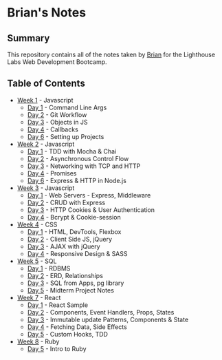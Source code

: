 # Brian's Notes

## Summary

This repository contains all of the notes taken by [Brian](https://github.com/kolpp15) for the Lighthouse Labs Web Development Bootcamp. 

## Table of Contents
* [Week 1](/Week_1) - Javascript
  * [Day 1](/Week_1/Day_1) - Command Line Args
  * [Day 2](/Week_1/Day_2) - Git Workflow
  * [Day 3](/Week_1/Day_3) - Objects in JS
  * [Day 4](/Week_1/Day_4) - Callbacks
  * [Day 6](/Week_1/Day_6) - Setting up Projects
* [Week 2](/Week_2) - Javascript
  * [Day 1](/Week_2/Day_1) - TDD with Mocha & Chai
  * [Day 2](/Week_2/Day_2) - Asynchronous Control Flow
  * [Day 3](/Week_2/Day_3) - Networking with TCP and HTTP
  * [Day 4](/Week_2/Day_4) - Promises
  * [Day 6](/Week_2/Day_6) - Express & HTTP in Node.js
* [Week 3](/Week_3) - Javascript
  * [Day 1](/Week_3/Day_1) - Web Servers - Express, Middleware
  * [Day 2](/Week_3/Day_2) - CRUD with Express
  * [Day 3](/Week_3/Day_3) - HTTP Cookies & User Authentication
  * [Day 4](/Week_3/Day_4) - Bcrypt & Cookie-session
* [Week 4](/Week_4) - CSS
  * [Day 1](/Week_4/Day_1) - HTML, DevTools, Flexbox
  * [Day 2](/Week_4/Day_2) - Client Side JS, jQuery
  * [Day 3](/Week_4/Day_3) - AJAX with jQuery
  * [Day 4](/Week_4/Day_4) - Responsive Design & SASS
* [Week 5](/Week_5) - SQL
  * [Day 1](/Week_5/Day_1) - RDBMS
  * [Day 2](/Week_5/Day_2) - ERD, Relationships
  * [Day 3](/Week_5/Day_3) - SQL from Apps, pg library
  * [Day 5](/Week_5/Day_5) - Midterm Project Notes
* [Week 7](/Week_7) - React
  * [Day 1](/Week_7/Day_1) - React Sample
  * [Day 2](/Week_7/Day_2) - Components, Event Handlers, Props, States
  * [Day 3](/Week_7/Day_3) - Immutable update Patterns, Components & State
  * [Day 4](/Week_7/Day_4) - Fetching Data, Side Effects
  * [Day 5](/Week_7/Day_5) - Custom Hooks, TDD
* [Week 8](/Week_8) - Ruby
  * [Day 5](/Week_8/Day_5) - Intro to Ruby
